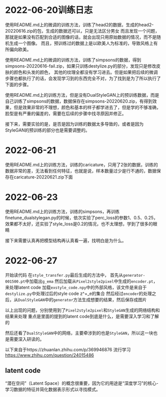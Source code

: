 # 2022-06-20训练日志

使用README.md上的微调的训练方法，训练了head2的数据，生成的head2-20220616.zip的包，生成的数据还可以，只是无法区分男女
而且发现一个问题，那就是如果没有匹配到合适的图像的话，就会出现只用原始数据的情况，而不是随机生成一个图像。
而且，预训练过的数据上是以欧美人为标准的，导致风格上有所偏向欧美。

使用README.md上的微调的训练方法，训练了simpsons的数据，得到simpsons-20220616-fail.zip，如果只训练destylize.py的部分，发现只是修改皮肤的颜色和头发的颜色，
其他的纹理全都没有学习进去。但是如果把后续的微调步骤也都执行了的话，会发现学习到的东西完全不对，为了找到是为了所以执行了下面的步骤。

使用README.md上的训练方法，但是没有DualStyleGAN上的预训练数据，而是自己训练了simpsons的数据，数据保存在simpsons-20220620.zip，有得到效果，但是效果非常的不理想，颜色和基本的样子都学进去了，但是学的不够准确，脸型是有严重的偏差的，需要在后续的步骤中找寻原因并修正。

接下来，需要实验的是，是否是因为训练的数据太多导致的，或者是因为StyleGAN的预训练的部分也是需要调整的。

# 2022-06-21

使用README.md上的训练方法，训练的caricature，只用了2张的数据，训练的数据非常的差，无法看到任何特征，也就是说，样本数量过少是行不通的，数据保存在caricature-20220621.zip下面

# 2022-06-23

使用README.md上的训练方法，训练的simpsons，再训练finetune_dualstylegan.py的时候，依次实验了perc_loss的参数1、0.5、0.25，效果都不太好，还实验了style_loss是0.2的情况，也不太理想，学到了很多的眼睛

接下来需要认真再把模型结构再认真看一遍，找明白是为什么。

# 2022-06-27

开始读代码
在``style_transfer.py``最后生成的方法中，
首先从``generator-001500.pt``中加载出``g_ema``
然后加载从``Pixel2style2pixel``中生成的``encoder.pt``，来处理latent code
加载``exstyle_code.npy``中的外部风格，该文件是来自于``destylize.py``中处理过后的style code z^+_e的集合
然后经过``encoder``的处理之后，从``DualStyleGAN``中的``generator``方法生成想要的结果，然后保存成图片

以上出现的问题，分别使用到了``Pixel2style2pixel``和``StyleGAN``生成的网络结构和结果来处理
重点是里面的提到的latent code到底是什么，是需要深入学习和了解的

然后还看了``DualStyleGAN``中的网络，主要牵涉到的也是``StyleGAN``，所以这一块也是需要深入研读的。

以下来自于https://zhuanlan.zhihu.com/p/369946876
流行学习 https://www.zhihu.com/question/24015486
## latent code
“潜在空间”（Latent Space）的概念很重要，因为它的用途是“深度学习”的核心-学习数据的特征并简化数据表示形式以寻找模式。






